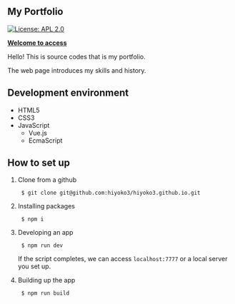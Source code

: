 ## My Portfolio

[![License: APL 2.0](https://img.shields.io/hexpm/l/plug.svg)](https://www.apache.org/licenses/LICENSE-2.0.html)

__[Welcome to access](https://hiyoko3.github.io/)__

Hello! This is source codes that is my portfolio.

The web page introduces my skills and history.

## Development environment

- HTML5
- CSS3
- JavaScript
    - Vue.js
    - EcmaScript

## How to set up

1. Clone from a github

        $ git clone git@github.com:hiyoko3/hiyoko3.github.io.git

2. Installing packages

        $ npm i

3. Developing an app

        $ npm run dev

    If the script completes, we can access `localhost:7777` or a local server you set up.

4. Building up the app

        $ npm run build